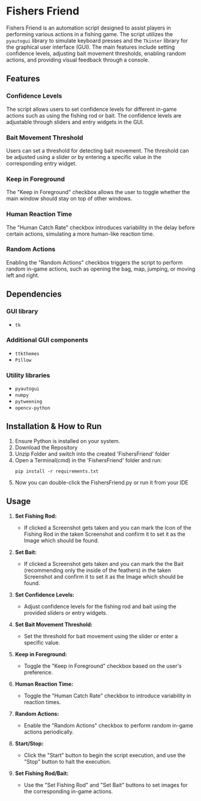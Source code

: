 # Fishers Friend

Fishers Friend is an automation script designed to assist players in performing various actions in a fishing game. The script utilizes the `pyautogui` library to simulate keyboard presses and the `Tkinter` library for the graphical user interface (GUI). The main features include setting confidence levels, adjusting bait movement thresholds, enabling random actions, and providing visual feedback through a console.

## Features

### Confidence Levels
The script allows users to set confidence levels for different in-game actions such as using the fishing rod or bait. The confidence levels are adjustable through sliders and entry widgets in the GUI.

### Bait Movement Threshold
Users can set a threshold for detecting bait movement. The threshold can be adjusted using a slider or by entering a specific value in the corresponding entry widget.

### Keep in Foreground
The "Keep in Foreground" checkbox allows the user to toggle whether the main window should stay on top of other windows.

### Human Reaction Time
The "Human Catch Rate" checkbox introduces variability in the delay before certain actions, simulating a more human-like reaction time.

### Random Actions
Enabling the "Random Actions" checkbox triggers the script to perform random in-game actions, such as opening the bag, map, jumping, or moving left and right.


## Dependencies
### GUI library
- `tk`
### Additional GUI components
- `ttkthemes`
- `Pillow`
### Utility libraries
- `pyautogui`
- `numpy`
- `pytweening`
- `opencv-python`

## Installation & How to Run

1. Ensure Python is installed on your system.
2. Download the Repository
3. Unzip Folder and switch into the created 'FishersFriend' folder
4. Open a Terminal(cmd) in the 'FishersFriend' folder and run:
   ```
   pip install -r requirements.txt
   ```
5. Now you can double-click the FishersFriend.py or run it from your IDE


## Usage
1. **Set Fishing Rod:**
   - If clicked a Screenshot gets taken and you can mark the Icon of the Fishing Rod in the taken Screenshot and confirm it to set it as the Image which should be found.
2. **Set Bait:**
   - If clicked a Screenshot gets taken and you can mark the the Bait (recommending only the inside of the feathers) in the taken Screenshot and confirm it to set it as the Image which should be found.

1. **Set Confidence Levels:**
   - Adjust confidence levels for the fishing rod and bait using the provided sliders or entry widgets.

2. **Set Bait Movement Threshold:**
   - Set the threshold for bait movement using the slider or enter a specific value.

3. **Keep in Foreground:**
   - Toggle the "Keep in Foreground" checkbox based on the user's preference.

4. **Human Reaction Time:**
   - Toggle the "Human Catch Rate" checkbox to introduce variability in reaction times.

5. **Random Actions:**
   - Enable the "Random Actions" checkbox to perform random in-game actions periodically.

6. **Start/Stop:**
   - Click the "Start" button to begin the script execution, and use the "Stop" button to halt the execution.

7. **Set Fishing Rod/Bait:**
   - Use the "Set Fishing Rod" and "Set Bait" buttons to set images for the corresponding in-game actions.




